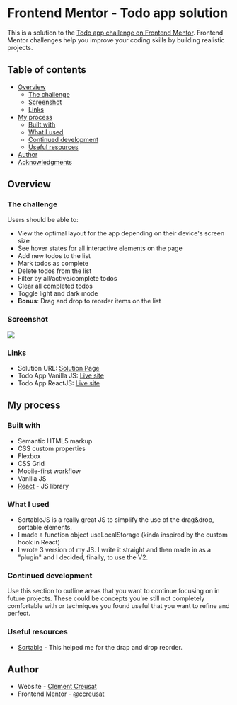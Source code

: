 # Frontend Mentor - Todo app solution

This is a solution to the [Todo app challenge on Frontend Mentor](https://www.frontendmentor.io/challenges/todo-app-Su1_KokOW). Frontend Mentor challenges help you improve your coding skills by building realistic projects.

## Table of contents

-   [Overview](#overview)
    -   [The challenge](#the-challenge)
    -   [Screenshot](#screenshot)
    -   [Links](#links)
-   [My process](#my-process)
    -   [Built with](#built-with)
    -   [What I used](#what-i-learned)
    -   [Continued development](#continued-development)
    -   [Useful resources](#useful-resources)
-   [Author](#author)
-   [Acknowledgments](#acknowledgments)

## Overview

### The challenge

Users should be able to:

-   View the optimal layout for the app depending on their device's screen size
-   See hover states for all interactive elements on the page
-   Add new todos to the list
-   Mark todos as complete
-   Delete todos from the list
-   Filter by all/active/complete todos
-   Clear all completed todos
-   Toggle light and dark mode
-   **Bonus**: Drag and drop to reorder items on the list

### Screenshot

![](https://ccreusat-todo-app-js.vercel.app/images/desktop-preview.jpg)

### Links

-   Solution URL: [Solution Page](https://your-solution-url.com)
-   Todo App Vanilla JS: [Live site](https://ccreusat-todo-app-js.vercel.app/)
-   Todo App ReactJS: [Live site](https://ccreusat-todo-app-js.vercel.app/)

## My process

### Built with

-   Semantic HTML5 markup
-   CSS custom properties
-   Flexbox
-   CSS Grid
-   Mobile-first workflow
-   Vanilla JS
-   [React](https://reactjs.org/) - JS library

### What I used

-   SortableJS is a really great JS to simplify the use of the drag&drop, sortable elements.
-   I made a function object useLocalStorage (kinda inspired by the custom hook in React)
-   I wrote 3 version of my JS. I write it straight and then made in as a "plugin" and I decided, finally, to use the V2.

### Continued development

Use this section to outline areas that you want to continue focusing on in future projects. These could be concepts you're still not completely comfortable with or techniques you found useful that you want to refine and perfect.

### Useful resources

-   [Sortable](https://github.com/SortableJS/Sortable) - This helped me for the drap and drop reorder.

## Author

-   Website - [Clement Creusat](https://github.com/ccreusat)
-   Frontend Mentor - [@ccreusat](https://www.frontendmentor.io/profile/ccreusat)
